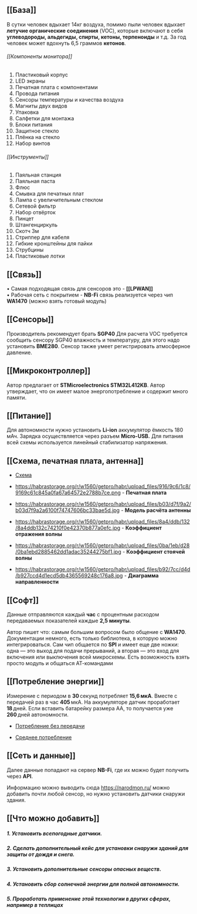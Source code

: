 ## [[База]]
В сутки человек вдыхает 14кг воздуха, помимо пыли человек вдыхает **летучие органические соединения** (VOC), которые включают в себя **углеводороды, альдегиды, спирты, кетоны, терпеноиды** и т.д. За год человек может вдохнуть 6,5 граммов **кетонов**.
###### [[Компоненты монитора]]
1. Пластиковый корпус
2. LED экраны
3. Печатная плата с компонентами
4. Провода питания
5. Сенсоры температуры и качества воздуха
6. Магниты двух видов
7. Упаковка
8. Салфетки для монтажа
9. Блоки питания
10. Защитное стекло
11. Плёнка на стекло
12. Набор винтов
###### [[Инструменты]]
1. Паяльная станция
2. Паяльная паста
3.  Флюс
4. Смывка для печатных плат
5. Лампа с увеличительным стеклом
6. Сетевой фильтр
7.  Набор отвёрток
8. Пинцет
9. Штангенциркуль
10. Скотч 3м
11. Стриппер для кабеля
12. Гибкие кронштейны для пайки
13. Струбцины
14. Пластиковые лотки


## [[Связь]]
• Самая подходящая связь для сенсоров это - **[[LPWAN]]**  
 • Рабочая сеть с покрытием - **NB-Fi** 
 связь реализуется через чип **WA1470** (можно взять готовый модуль)
## [[Сенсоры]]
Производитель рекомендует брать **SGP40** 
Для расчета VOC требуется сообщить сенсору SGP40 влажность и температуру, для этого надо установить **BME280**. Сенсор также умеет регистрировать атмосферное давление.
## [[Микроконтроллер]]
Автор предлагает от **STMicroelectronics STM32L412KB**. Автор утверждает, что он имеет малое энергопотребление и содержит много памяти.
## [[Питание]]
Для автономности нужно установить **Li-ion** аккумулятор ёмкость 180 мАч. Зарядка осуществляется через разъем **Micro-USB.** Для питания всей схемы используется линейный стабилизатор напряжения.
## [[Схема, печатная плата, антенна]]
- [Схема](https://habrastorage.org/r/w1560/getpro/habr/upload_files/f0d/2a6/cfa/f0d2a6cfa7f6c7bc1f1eeafaee491879.jpg) 

- https://habrastorage.org/r/w1560/getpro/habr/upload_files/916/9c6/1c8/9169c61c845a0fa67a64572e2788b7ce.png - **Печатная плата**

- https://habrastorage.org/r/w1560/getpro/habr/upload_files/b03/d7f/9a2/b03d7f9a2a6100f74747606bc33bae5d.jpg - **Модель расчёта антенны**

- https://habrastorage.org/r/w1560/getpro/habr/upload_files/8a4/ddb/132/8a4ddb132c74210f0e42370b877a0efc.jpg - **Коэффициент отражения волны**

- https://habrastorage.org/r/w1560/getpro/habr/upload_files/0ba/1eb/d28/0ba1ebd2885462dd1adac35244275bf1.jpg - **Коэффициент стоячей волны**

- https://habrastorage.org/r/w1560/getpro/habr/upload_files/b92/7cc/d4d/b927ccd4d1ecd5db4365569248c176a8.jpg - **Диаграмма направленности**
## [[Софт]]
Данные отправляются каждый **час** с процентным расходом передаваемых показателей каждые **2,5 минуты**. 
 
Автор пишет что: самым большим вопросом было общение с **WA1470**. Документации немного, есть только библиотека, в которую можно интегрироваться. Сам чип общается по **SPI** и имеет еще две ножки: одна — это выход для подачи прерываний, а вторая — это вход для включения или выключения всей микросхемы. Есть возможность взять просто модуль и общаться АТ-командами
## [[Потребление энергии]]
Измерение с периодом в **30** секунд потребляет **15,6 мкА**. Вместе с передачей раз в час **405** мкА. На аккумуляторе датчик проработает **18** дней. Если вставить батарейку размера АА, то получается уже **260** дней автономности.

- [Потребление без передачи](https://habrastorage.org/r/w1560/getpro/habr/upload_files/3cc/135/6fa/3cc1356fa7333fb52f3f854b1d7b082e.png) 

- [Среднее потребление](https://habrastorage.org/r/w1560/getpro/habr/upload_files/f72/952/6b1/f729526b16d59799514b212f987c7bf2.png)  
##  [[Сеть и данные]]
Далее данные попадают на сервер **NB-Fi**, где их можно будет получить через **API**. 
 
Информацию можно выводить сюда https://narodmon.ru/ можно добавить почти любой сенсор, но нужно установить датчики снаружи здания.
## [[Что можно добавить]]
##### 1. Установить всепогодные датчики. 
##### 2. Сделать дополнительный кейс для установки снаружи зданий для защиты от дождя и снега. 
##### 3.  Установить дополнительные сенсоры опасных веществ. 
##### 4.  Установить сбор солнечной энергии для полной автономности. 
##### 5. Проработать применение этой технологии в других сферах, например в теплицах